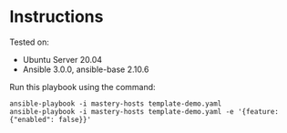 # Instructions

Tested on:
- Ubuntu Server 20.04
- Ansible 3.0.0, ansible-base 2.10.6

Run this playbook using the command:

    ansible-playbook -i mastery-hosts template-demo.yaml
    ansible-playbook -i mastery-hosts template-demo.yaml -e '{feature: {"enabled": false}}'
